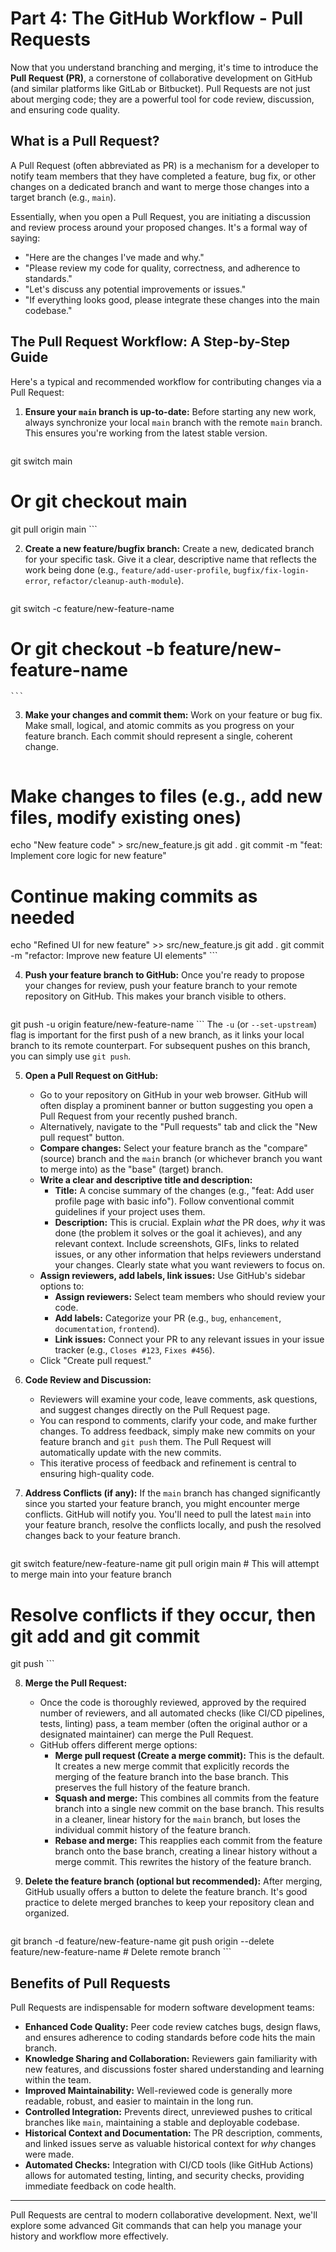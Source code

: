 # Part 4: The GitHub Workflow - Pull Requests

Now that you understand branching and merging, it's time to introduce the **Pull Request (PR)**, a cornerstone of collaborative development on GitHub (and similar platforms like GitLab or Bitbucket). Pull Requests are not just about merging code; they are a powerful tool for code review, discussion, and ensuring code quality.

## What is a Pull Request?

A Pull Request (often abbreviated as PR) is a mechanism for a developer to notify team members that they have completed a feature, bug fix, or other changes on a dedicated branch and want to merge those changes into a target branch (e.g., `main`).

Essentially, when you open a Pull Request, you are initiating a discussion and review process around your proposed changes. It's a formal way of saying:

*   "Here are the changes I've made and why."
*   "Please review my code for quality, correctness, and adherence to standards."
*   "Let's discuss any potential improvements or issues."
*   "If everything looks good, please integrate these changes into the main codebase."

## The Pull Request Workflow: A Step-by-Step Guide

Here's a typical and recommended workflow for contributing changes via a Pull Request:

1.  **Ensure your `main` branch is up-to-date:** Before starting any new work, always synchronize your local `main` branch with the remote `main` branch. This ensures you're working from the latest stable version.

    ```bash
git switch main
# Or git checkout main
git pull origin main
    ```

2.  **Create a new feature/bugfix branch:** Create a new, dedicated branch for your specific task. Give it a clear, descriptive name that reflects the work being done (e.g., `feature/add-user-profile`, `bugfix/fix-login-error`, `refactor/cleanup-auth-module`).

    ```bash
git switch -c feature/new-feature-name
# Or git checkout -b feature/new-feature-name
    ```

3.  **Make your changes and commit them:** Work on your feature or bug fix. Make small, logical, and atomic commits as you progress on your feature branch. Each commit should represent a single, coherent change.

    ```bash
# Make changes to files (e.g., add new files, modify existing ones)
echo "New feature code" > src/new_feature.js
git add .
git commit -m "feat: Implement core logic for new feature"

# Continue making commits as needed
echo "Refined UI for new feature" >> src/new_feature.js
git add .
git commit -m "refactor: Improve new feature UI elements"
    ```

4.  **Push your feature branch to GitHub:** Once you're ready to propose your changes for review, push your feature branch to your remote repository on GitHub. This makes your branch visible to others.

    ```bash
git push -u origin feature/new-feature-name
    ```
    The `-u` (or `--set-upstream`) flag is important for the first push of a new branch, as it links your local branch to its remote counterpart. For subsequent pushes on this branch, you can simply use `git push`.

5.  **Open a Pull Request on GitHub:**
    *   Go to your repository on GitHub in your web browser. GitHub will often display a prominent banner or button suggesting you open a Pull Request from your recently pushed branch.
    *   Alternatively, navigate to the "Pull requests" tab and click the "New pull request" button.
    *   **Compare changes:** Select your feature branch as the "compare" (source) branch and the `main` branch (or whichever branch you want to merge into) as the "base" (target) branch.
    *   **Write a clear and descriptive title and description:**
        *   **Title:** A concise summary of the changes (e.g., "feat: Add user profile page with basic info"). Follow conventional commit guidelines if your project uses them.
        *   **Description:** This is crucial. Explain *what* the PR does, *why* it was done (the problem it solves or the goal it achieves), and any relevant context. Include screenshots, GIFs, links to related issues, or any other information that helps reviewers understand your changes. Clearly state what you want reviewers to focus on.
    *   **Assign reviewers, add labels, link issues:** Use GitHub's sidebar options to:
        *   **Assign reviewers:** Select team members who should review your code.
        *   **Add labels:** Categorize your PR (e.g., `bug`, `enhancement`, `documentation`, `frontend`).
        *   **Link issues:** Connect your PR to any relevant issues in your issue tracker (e.g., `Closes #123`, `Fixes #456`).
    *   Click "Create pull request."

6.  **Code Review and Discussion:**
    *   Reviewers will examine your code, leave comments, ask questions, and suggest changes directly on the Pull Request page.
    *   You can respond to comments, clarify your code, and make further changes. To address feedback, simply make new commits on your feature branch and `git push` them. The Pull Request will automatically update with the new commits.
    *   This iterative process of feedback and refinement is central to ensuring high-quality code.

7.  **Address Conflicts (if any):** If the `main` branch has changed significantly since you started your feature branch, you might encounter merge conflicts. GitHub will notify you. You'll need to pull the latest `main` into your feature branch, resolve the conflicts locally, and push the resolved changes back to your feature branch.

    ```bash
git switch feature/new-feature-name
git pull origin main # This will attempt to merge main into your feature branch
# Resolve conflicts if they occur, then git add and git commit
git push
    ```

8.  **Merge the Pull Request:**
    *   Once the code is thoroughly reviewed, approved by the required number of reviewers, and all automated checks (like CI/CD pipelines, tests, linting) pass, a team member (often the original author or a designated maintainer) can merge the Pull Request.
    *   GitHub offers different merge options:
        *   **Merge pull request (Create a merge commit):** This is the default. It creates a new merge commit that explicitly records the merging of the feature branch into the base branch. This preserves the full history of the feature branch.
        *   **Squash and merge:** This combines all commits from the feature branch into a single new commit on the base branch. This results in a cleaner, linear history for the `main` branch, but loses the individual commit history of the feature branch.
        *   **Rebase and merge:** This reapplies each commit from the feature branch onto the base branch, creating a linear history without a merge commit. This rewrites the history of the feature branch.

9.  **Delete the feature branch (optional but recommended):** After merging, GitHub usually offers a button to delete the feature branch. It's good practice to delete merged branches to keep your repository clean and organized.

    ```bash
git branch -d feature/new-feature-name
git push origin --delete feature/new-feature-name # Delete remote branch
    ```

## Benefits of Pull Requests

Pull Requests are indispensable for modern software development teams:

*   **Enhanced Code Quality:** Peer code review catches bugs, design flaws, and ensures adherence to coding standards before code hits the main branch.
*   **Knowledge Sharing and Collaboration:** Reviewers gain familiarity with new features, and discussions foster shared understanding and learning within the team.
*   **Improved Maintainability:** Well-reviewed code is generally more readable, robust, and easier to maintain in the long run.
*   **Controlled Integration:** Prevents direct, unreviewed pushes to critical branches like `main`, maintaining a stable and deployable codebase.
*   **Historical Context and Documentation:** The PR description, comments, and linked issues serve as valuable historical context for *why* changes were made.
*   **Automated Checks:** Integration with CI/CD tools (like GitHub Actions) allows for automated testing, linting, and security checks, providing immediate feedback on code health.

---

Pull Requests are central to modern collaborative development. Next, we'll explore some advanced Git commands that can help you manage your history and workflow more effectively.